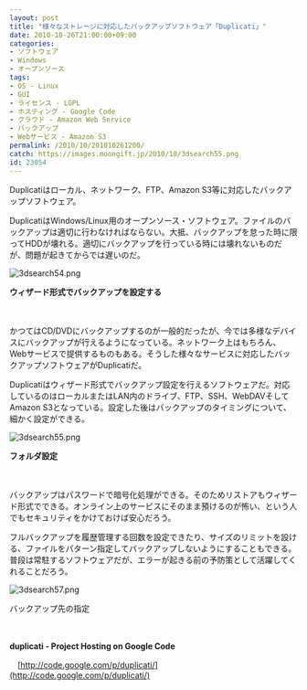 ```yaml
---
layout: post
title: "様々なストレージに対応したバックアップソフトウェア「Duplicati」"
date: 2010-10-26T21:00:00+09:00
categories:
- ソフトウェア
- Windows
- オープンソース
tags: 
- OS - Linux
- GUI
- ライセンス - LGPL
- ホスティング - Google Code
- クラウド - Amazon Web Service
- バックアップ
- Webサービス - Amazon S3
permalink: /2010/10/201010261200/
catch: https://images.moongift.jp/2010/10/3dsearch55.png
id: 23054
---
```

Duplicatiはローカル、ネットワーク、FTP、Amazon S3等に対応したバックアップソフトウェア。

  

DuplicatiはWindows/Linux用のオープンソース・ソフトウェア。ファイルのバックアップは適切に行わなければならない。大抵、バックアップを怠った時に限ってHDDが壊れる。適切にバックアップを行っている時には壊れないものだが、問題が起きてからでは遅いのだ。

  

![3dsearch54.png](https://images.moongift.jp/2010/10/3dsearch54.png)  
  
**ウィザード形式でバックアップを設定する**

  

　

  

かつてはCD/DVDにバックアップするのが一般的だったが、今では多様なデバイスにバックアップが行えるようになっている。ネットワーク上はもちろん、Webサービスで提供するものもある。そうした様々なサービスに対応したバックアップソフトウェアがDuplicatiだ。

  
<!--more-->

Duplicatiはウィザード形式でバックアップ設定を行えるソフトウェアだ。対応しているのはローカルまたはLAN内のドライブ、FTP、SSH、WebDAVそしてAmazon S3となっている。設定した後はバックアップのタイミングについて、細かく設定ができる。

  

![3dsearch55.png](https://images.moongift.jp/2010/10/3dsearch55.png)  
  
**フォルダ設定**

  

　

  

バックアップはパスワードで暗号化処理ができる。そのためリストアもウィザード形式でできる。オンライン上のサービスにそのまま預けるのが怖い、という人でもセキュリティをかけておけば安心だろう。

  

フルバックアップを履歴管理する回数を設定できたり、サイズのリミットを設ける、ファイルをパターン指定してバックアップしないようにすることもできる。普段は常駐するソフトウェアだが、エラーが起きる前の予防策として活躍してくれることだろう。

  

![3dsearch57.png](https://images.moongift.jp/2010/10/3dsearch57.png)  
  
バックアップ先の指定

  

　

  

**duplicati - Project Hosting on Google Code**  
  
　[http://code.google.com/p/duplicati/](http://code.google.com/p/duplicati/)

  
